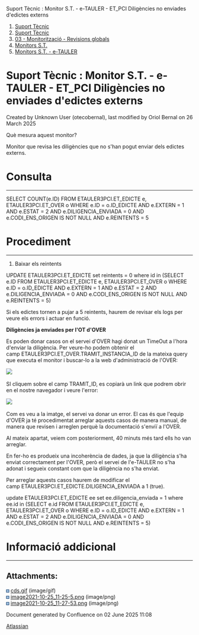 Suport Tècnic : Monitor S.T. - e-TAULER - ET\_PCI Diligències no enviades d'edictes externs  

1.  [Suport Tècnic](index.html)
2.  [Suport Tècnic](13893782.html)
3.  [03 - Monitorització - Revisions globals](26313327.html)
4.  [Monitors S.T.](Monitors-S.T._41522177.html)
5.  [Monitors S.T. - e-TAULER](Monitors-S.T.---e-TAULER_127598666.html)

Suport Tècnic : Monitor S.T. - e-TAULER - ET\_PCI Diligències no enviades d'edictes externs
===========================================================================================

Created by Unknown User (otecobernal), last modified by Oriol Bernal on 26 March 2025

Què mesura aquest monitor?

Monitor que revisa les diligències que no s'han pogut enviar dels edictes externs.

**Consulta**
============

* * *

SELECT COUNT(e.ID) 
FROM 
  ETAULER3PCI.ET\_EDICTE e, 
  ETAULER3PCI.ET\_OVER o 
WHERE 
  e.ID = o.ID\_EDICTE 
  AND e.EXTERN = 1 
  AND e.ESTAT = 2 
  AND e.DILIGENCIA\_ENVIADA = 0 
  AND e.CODI\_ENS\_ORIGEN IS NOT NULL 
  AND e.REINTENTS = 5

**Procediment**
===============

* * *

1) Baixar els reintents

UPDATE ETAULER3PCI.ET\_EDICTE
   set reintents = 0
 where id in (SELECT e.ID
                FROM ETAULER3PCI.ET\_EDICTE e, ETAULER3PCI.ET\_OVER o
               WHERE e.ID = o.ID\_EDICTE
                 AND e.EXTERN = 1
                 AND e.ESTAT = 2
                 AND e.DILIGENCIA\_ENVIADA = 0
                 AND e.CODI\_ENS\_ORIGEN IS NOT NULL
                 AND e.REINTENTS = 5)

  

Si els edictes tornen a pujar a 5 reintents, haurem de revisar els logs per veure els errors i actuar en funció.

  

**Diligències ja enviades per l'OT d'OVER**

Es poden donar casos on el servei d'OVER hagi donat un TimeOut a l'hora d'enviar la diligència. Per veure-ho podem obtenir el camp ETAULER3PCI.ET\_OVER.TRAMIT\_INSTANCIA\_ID de la mateixa query que executa el monitor i buscar-lo a la web d'administració de l'OVER:

![](attachments/64520193/64978956.png)

SI cliquem sobre el camp TRAMIT\_ID, es copiarà un link que podrem obrir en el nostre navegador i veure l'error:

![](attachments/64520193/64978957.png)

Com es veu a la imatge, el servei va donar un error. El cas és que l'equip d'OVER ja té procedimentat arreglar aquests casos de manera manual, de manera que revisen i arreglen perquè la documentació s'enviï a l'OVER.

Al mateix apartat, veiem com posteriorment, 40 minuts més tard ells ho van arreglar.

En fer-ho es produeix una incoherència de dades, ja que la diligència s'ha enviat correctament per l'OVER, però el servei de l'e-TAULER no s'ha adonat i segueix constant com que la diligència no s'ha enviat.

Per arreglar aquests casos haurem de modificar el camp ETAULER3PCI.ET\_EDICTE.DILIGENCIA\_ENVIADA a 1 (true).

update ETAULER3PCI.ET\_EDICTE ee
   set ee.diligencia\_enviada = 1
 where ee.id in (SELECT e.id
                   FROM ETAULER3PCI.ET\_EDICTE e, ETAULER3PCI.ET\_OVER o
                  WHERE e.ID = o.ID\_EDICTE
                    AND e.EXTERN = 1
                    AND e.ESTAT = 2
                    AND e.DILIGENCIA\_ENVIADA = 0
                    AND e.CODI\_ENS\_ORIGEN IS NOT NULL
                    AND e.REINTENTS = 5)

**Informació addicional**
=========================

* * *

  

  

Attachments:
------------

![](images/icons/bullet_blue.gif) [cds.gif](attachments/64520193/64520194.gif) (image/gif)  
![](images/icons/bullet_blue.gif) [image2021-10-25\_11-25-5.png](attachments/64520193/64978956.png) (image/png)  
![](images/icons/bullet_blue.gif) [image2021-10-25\_11-27-53.png](attachments/64520193/64978957.png) (image/png)  

Document generated by Confluence on 02 June 2025 11:08

[Atlassian](http://www.atlassian.com/)